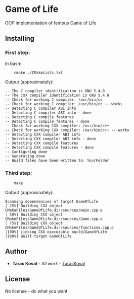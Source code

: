 # Game of Life
 
OOP implementation of famous Game of Life

## Installing

### First step:

In bash:

```
    cmake ./CMakeLists.txt
```

Output (approximately):

```
-- The C compiler identification is GNU 5.4.0
-- The CXX compiler identification is GNU 5.4.0
-- Check for working C compiler: /usr/bin/cc
-- Check for working C compiler: /usr/bin/cc -- works
-- Detecting C compiler ABI info
-- Detecting C compiler ABI info - done
-- Detecting C compile features
-- Detecting C compile features - done
-- Check for working CXX compiler: /usr/bin/c++
-- Check for working CXX compiler: /usr/bin/c++ -- works
-- Detecting CXX compiler ABI info
-- Detecting CXX compiler ABI info - done
-- Detecting CXX compile features
-- Detecting CXX compile features - done
-- Configuring done
-- Generating done
-- Build files have been written to: YourFolder
```

### Third step:

```
    make
```

Output (approximately):

```
Scanning dependencies of target GameOfLife
[ 25%] Building CXX object CMakeFiles/GameOfLife.dir/sources/main.cpp.o
[ 50%] Building CXX object CMakeFiles/GameOfLife.dir/sources/Game.cpp.o
[ 75%] Building CXX object CMakeFiles/GameOfLife.dir/sources/functions.cpp.o
[100%] Linking CXX executable build/GameOfLife
[100%] Built target GameOfLife
```

## Author

* **Taras Koval** - *All work* - [TarasKoval](https://github.com/TarasKoval)

## License

No license - do what you want
